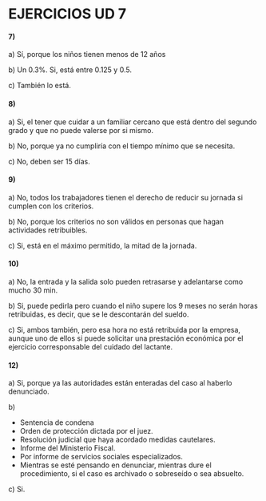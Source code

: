 # EJERCICIOS UD 7

#### 7)

a) Sí, porque los niños tienen menos de 12 años

b) Un 0.3%. Si, está entre 0.125 y 0.5.

c) También lo está.

#### 8)

a) Si, el tener que cuidar a un familiar cercano que está dentro del segundo grado y que no puede valerse por si mismo.

b) No, porque ya no cumpliría con el tiempo mínimo que se necesita.

c) No, deben ser 15 días.

#### 9)

a) No, todos los trabajadores tienen el derecho de reducir su jornada si cumplen con los criterios.

b) No, porque los criterios no son válidos en personas que hagan actividades retribuibles.

c) Si, está en el máximo permitido, la mitad de la jornada.

#### 10)

a) No, la entrada y la salida solo pueden retrasarse y adelantarse como mucho 30 min.

b) Si, puede pedirla pero cuando el niño supere los 9 meses no serán horas retribuidas, es decir, que se le descontarán del sueldo.

c) Si, ambos también, pero esa hora no está retribuida por la empresa, aunque uno de ellos si puede solicitar una prestación económica por el ejercicio corresponsable del cuidado del lactante.

#### 12)

a) Si, porque ya las autoridades están enteradas del caso al haberlo denunciado.

b)

 - Sentencia de condena
 - Orden de protección dictada por el juez.
 - Resolución judicial que haya acordado medidas cautelares.
 - Informe del Ministerio Fiscal.
 - Por informe de servicios sociales especializados.
 - Mientras se esté pensando en denunciar, mientras dure el procedimiento, si el caso es archivado o sobreseído o sea absuelto.

c) Si.

